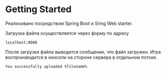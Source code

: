 # Getting Started


Реализовано посредством Spring Boot и Sring Web starter.

Загрузка файла осуществляется через форму по адресу

    localhost:8080

После загрузки файла выводится сообщение, что файл загружен.
Игра воспроизводится в консоли на стороне сервера в отдельном потоке.



    You successfully uploaded %filename%
